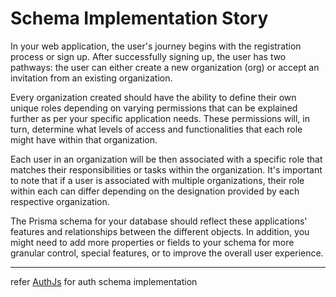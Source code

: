 # Schema Implementation Story

In your web application, the user's journey begins with the registration process or sign up. After successfully signing up, the user has two pathways: the user can either create a new organization (org) or accept an invitation from an existing organization.

Every organization created should have the ability to define their own unique roles depending on varying permissions that can be explained further as per your specific application needs. These permissions will, in turn, determine what levels of access and functionalities that each role might have within that organization.

Each user in an organization will be then associated with a specific role that matches their responsibilities or tasks within the organization. It's important to note that if a user is associated with multiple organizations, their role within each can differ depending on the designation provided by each respective organization.

The Prisma schema for your database should reflect these applications' features and relationships between the different objects. In addition, you might need to add more properties or fields to your schema for more granular control, special features, or to improve the overall user experience.

***

refer [AuthJs](https://authjs.dev/getting-started/adapters/prisma) for auth schema implementation
